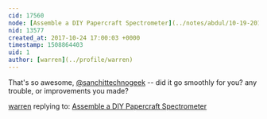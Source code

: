 ```yaml
---
cid: 17560
node: [Assemble a DIY Papercraft Spectrometer](../notes/abdul/10-19-2016/foldable-paper-spectrometer-instructions)
nid: 13577
created_at: 2017-10-24 17:00:03 +0000
timestamp: 1508864403
uid: 1
author: [warren](../profile/warren)
---
```


That's so awesome, [@sanchittechnogeek](/profile/sanchittechnogeek) -- did it go smoothly for you? any trouble, or improvements you made? 

[warren](../profile/warren) replying to: [Assemble a DIY Papercraft Spectrometer](../notes/abdul/10-19-2016/foldable-paper-spectrometer-instructions)

